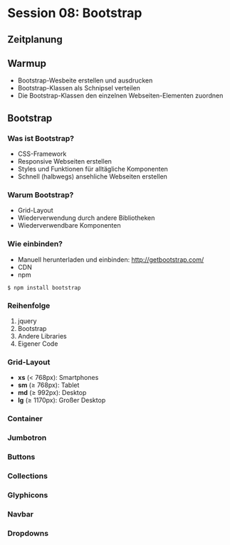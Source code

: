 # Session 08: Bootstrap

## Zeitplanung

## Warmup

* Bootstrap-Wesbeite erstellen und ausdrucken
* Bootstrap-Klassen als Schnipsel verteilen
* Die Bootstrap-Klassen den einzelnen Webseiten-Elementen zuordnen

## Bootstrap

### Was ist Bootstrap?

* CSS-Framework
* Responsive Webseiten erstellen
* Styles und Funktionen für alltägliche Komponenten
* Schnell (halbwegs) ansehliche Webseiten erstellen

### Warum Bootstrap?

* Grid-Layout
* Wiederverwendung durch andere Bibliotheken
* Wiederverwendbare Komponenten

### Wie einbinden?

* Manuell herunterladen und einbinden: http://getbootstrap.com/
* CDN
* npm

```
$ npm install bootstrap
```

### Reihenfolge

1. jquery
2. Bootstrap
3. Andere Libraries
4. Eigener Code

### Grid-Layout
 
* **xs** (< 768px): Smartphones
* **sm** (≥ 768px): Tablet
* **md** (≥ 992px): Desktop
* **lg** (≥ 1170px): Großer Desktop
    
    

### Container

### Jumbotron

### Buttons

### Collections

### Glyphicons

### Navbar

### Dropdowns